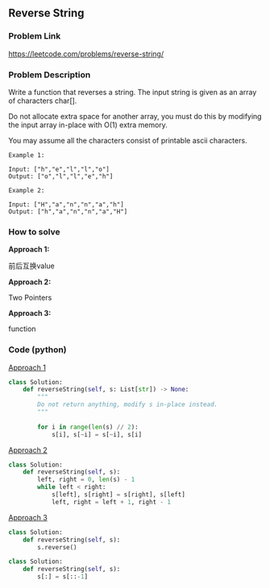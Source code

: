 ## Reverse String

### Problem Link

https://leetcode.com/problems/reverse-string/

### Problem Description 


Write a function that reverses a string. The input string is given as an array of characters char[].

Do not allocate extra space for another array, you must do this by modifying the input array in-place with O(1) extra memory.

You may assume all the characters consist of printable ascii characters.

```
Example 1:

Input: ["h","e","l","l","o"]
Output: ["o","l","l","e","h"]

```

```
Example 2:

Input: ["H","a","n","n","a","h"]
Output: ["h","a","n","n","a","H"]

```

### How to solve 

**Approach 1:**

前后互换value

**Approach 2:**

Two Pointers 

**Approach 3:**

function


### Code (python)

[Approach 1](https://github.com/yanray/leetcode/blob/master/problems/0344Reverse_String/0344Reverse_String1.py)

```python
class Solution:
    def reverseString(self, s: List[str]) -> None:
        """
        Do not return anything, modify s in-place instead.
        """
        
        for i in range(len(s) // 2):
            s[i], s[~i] = s[~i], s[i]
```

[Approach 2](https://github.com/yanray/leetcode/blob/master/problems/0344Reverse_String/0344Reverse_String2.py)

```python
class Solution:
    def reverseString(self, s):
        left, right = 0, len(s) - 1
        while left < right:
            s[left], s[right] = s[right], s[left]
            left, right = left + 1, right - 1
```

[Approach 3](https://github.com/yanray/leetcode/blob/master/problems/0344Reverse_String/0344Reverse_String3.py)

```python
class Solution:
    def reverseString(self, s):
        s.reverse()
```

```python
class Solution:
    def reverseString(self, s):
        s[:] = s[::-1]
```